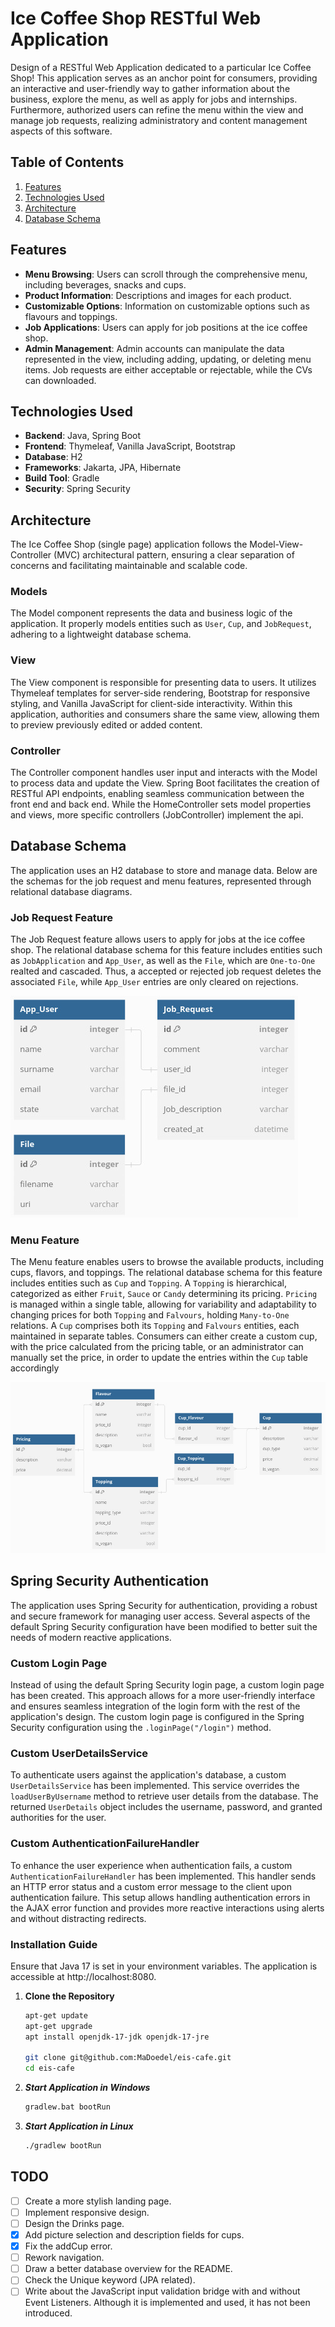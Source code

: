 # Ice Coffee Shop RESTful Web Application

Design of a RESTful Web Application dedicated to a particular Ice Coffee Shop! This application serves as an anchor point for consumers, providing an interactive and user-friendly way to gather information about the business, explore the menu, as well as apply for jobs and internships. Furthermore, authorized users can refine the menu within the view and manage job requests, realizing administratory and content management aspects of this software.

## Table of Contents

1. [Features](#features)
2. [Technologies Used](#technologies-used)
3. [Architecture](#architecture)
4. [Database Schema](#database-schema)

## Features

- **Menu Browsing**: Users can scroll through the comprehensive menu, including beverages, snacks and cups.
- **Product Information**: Descriptions and images for each product.
- **Customizable Options**: Information on customizable options such as flavours and toppings.
- **Job Applications**: Users can apply for job positions at the ice coffee shop.
- **Admin Management**: Admin accounts can manipulate the data represented in the view, including adding, updating, or deleting menu items. Job requests are either acceptable or rejectable, while the CVs can downloaded.

## Technologies Used

- **Backend**: Java, Spring Boot
- **Frontend**: Thymeleaf, Vanilla JavaScript, Bootstrap
- **Database**: H2
- **Frameworks**: Jakarta, JPA, Hibernate
- **Build Tool**: Gradle
- **Security**: Spring Security

## Architecture

The Ice Coffee Shop (single page) application follows the Model-View-Controller (MVC) architectural pattern, ensuring a clear separation of concerns and facilitating maintainable and scalable code.

### Models

The Model component represents the data and business logic of the application. It properly models entities such as `User`, `Cup`, and `JobRequest`, adhering to a lightweight database schema.

### View

The View component is responsible for presenting data to users. It utilizes Thymeleaf templates for server-side rendering, Bootstrap for responsive styling, and Vanilla JavaScript for client-side interactivity. Within this application, authorities and consumers share the same view, allowing them to preview previously edited or added content.

### Controller

The Controller component handles user input and interacts with the Model to process data and update the View. Spring Boot facilitates the creation of RESTful API endpoints, enabling seamless communication between the front end and back end. While the HomeController sets model properties and views, more specific controllers (JobController) implement the api.

## Database Schema

The application uses an H2 database to store and manage data. Below are the schemas for the job request and menu features, represented through relational database diagrams.

### Job Request Feature

The Job Request feature allows users to apply for jobs at the ice coffee shop. The relational database schema for this feature includes entities such as `JobApplication` and `App_User`, as well as the `File`, which are `One-to-One` realted and cascaded. Thus, a accepted or rejected job request deletes the associated `File`, while `App_User` entries are only cleared on rejections.

![Job Request Database Schema](docs/JobRequest.png)

### Menu Feature

The Menu feature enables users to browse the available products, including cups, flavors, and toppings. The relational database schema for this feature includes entities such as `Cup` and `Topping`. A `Topping` is hierarchical, categorized as either `Fruit`,  `Sauce` or  `Candy` determining its pricing. `Pricing` is managed within a single table, allowing for variability and adaptability to changing prices for both `Topping` and `Falvours`, holding `Many-to-One` relations. A `Cup` comprises both its `Topping` and `Falvours` entities, each maintained in separate tables. Consumers can either create a custom cup, with the price calculated from the pricing table, or an administrator can manually set the price, in order to update the entries within the `Cup` table accordingly

![Menu Database Schema](docs/ice.png)

## Spring Security Authentication

The application uses Spring Security for authentication, providing a robust and secure framework for managing user access. Several aspects of the default Spring Security configuration have been modified to better suit the needs of modern reactive applications.

### Custom Login Page

Instead of using the default Spring Security login page, a custom login page has been created. This approach allows for a more user-friendly interface and ensures seamless integration of the login form with the rest of the application's design. The custom login page is configured in the Spring Security configuration using the `.loginPage("/login")` method.

### Custom UserDetailsService

To authenticate users against the application's database, a custom `UserDetailsService` has been implemented. This service overrides the `loadUserByUsername` method to retrieve user details from the database. The returned `UserDetails` object includes the username, password, and granted authorities for the user. 

### Custom AuthenticationFailureHandler

To enhance the user experience when authentication fails, a custom `AuthenticationFailureHandler` has been implemented. This handler sends an HTTP error status and a custom error message to the client upon authentication failure. This setup allows handling authentication errors in the AJAX error function and provides more reactive interactions using alerts and without distracting redirects.

### Installation Guide

Ensure that Java 17 is set in your environment variables. The application is accessible at http://localhost:8080.

1. **Clone the Repository**
    ```bash
    apt-get update
    apt-get upgrade
    apt install openjdk-17-jdk openjdk-17-jre

    git clone git@github.com:MaDoedel/eis-cafe.git
    cd eis-cafe
    ```
2. ***Start Application in Windows***
    ```bash
    gradlew.bat bootRun        
    ```

2. ***Start Application in Linux***
    ```bash
    ./gradlew bootRun
    ```

## TODO
- [ ] Create a more stylish landing page.
- [ ] Implement responsive design.
- [ ] Design the Drinks page.
- [x] Add picture selection and description fields for cups.
- [x] Fix the addCup error.
- [ ] Rework navigation.
- [ ] Draw a better database overview for the README.
- [ ] Check the Unique keyword (JPA related).
- [ ] Write about the JavaScript input validation bridge with and without Event Listeners. Although it is implemented and used, it has not been introduced.